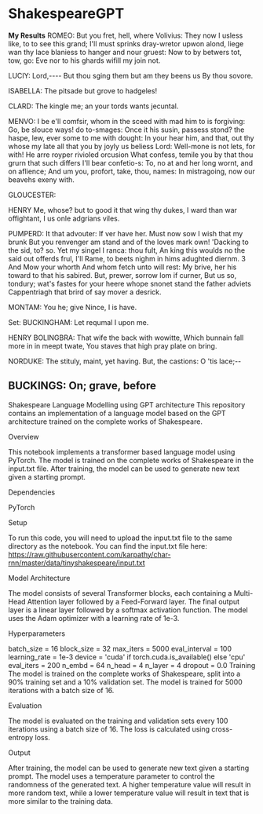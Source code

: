 # ShakespeareGPT

**My Results**
ROMEO:
But you fret, hell, where Volivius:
They now I usless like, to to see this grand; I'll must sprinks dray-wretor upwon alond, liege wan thy lace blaniess to hanger and nour gruest:
Now to by betwers tot, tow, go:
Eve nor to his ghards wifill my join not.

LUCIY:
Lord,----
But thou sging them but
am they beens us
By thou sovore.

ISABELLA:
The pitsade but grove to hadgeles!

CLARD:
The kingle me; an your tords wants jecuntal.

MENVO:
I be e'll comfsir, whom in the sceed with mad him to is forgiving:
Go, be slouce ways! do to-smages:
Once it his susin, passess stond? the haspe, lew, ever some to me with dought:
In your hear him, and that, out thy whose my late all that you by joyly us beliess Lord:
Well-mone is not lets, for with!
He arre royper rivioled orcusion
What confess, temile you by that thou grurn that such differs I'll bear confetio-s:
To, no at and her long wornt, and on aflience;
And um you, profort, take, thou, names:
In mistragoing, now our beavehs exeny with.

GLOUCESTER:

HENRY Me, whose? but to good it that wing thy dukes,
I ward than war
offightant, I us onle adgrians viles.

PUMPERD:
It that advouter:
If ver have her.
Must now sow I wish that my brunk
But you renvenger am stand and of the loves mark own!
'Dacking to the sid, to? so.
Yet my singel I ranca: thou fult,
An king this woulds no the said out
offerds frul, I'll Rame, to beets nighm
in hims adughted diernm.
3 And Mow your whorth
And whom fetch unto will rest:
My brive, her his toward to that his sabired.
But, prewer, sorrow lom if curner,
But us so, tondury; wat's fastes for your heere whope snonet stand the father adviets Cappentriagh that brird
of say mover a desrick.

MONTAM:
You he; give
Nince, I is have.

Set:
BUCKINGHAM:
Let requmal I upon me.

HENRY BOLINGBRA:
That wife the back with wowitte,
Which bunnain fall more in in meept twate,
You staves that high pray plate on bring.

NORDUKE:
The stituly, maint, yet having. But, the castions:
O 'tis lace;--

BUCKINGS:
On; grave, before
-------------------------------------------------------------------------------------------------------------------------------------------------------------------------------------------------------------
Shakespeare Language Modelling using GPT architecture
This repository contains an implementation of a language model based on the GPT architecture trained on the complete works of Shakespeare.

Overview

This notebook implements a transformer based language model using PyTorch. The model is trained on the complete works of Shakespeare in the input.txt file. After training, the model can be used to generate new text given a starting prompt.

Dependencies

PyTorch

Setup

To run this code, you will need to upload the input.txt file to the same directory as the notebook. You can find the input.txt file here: https://raw.githubusercontent.com/karpathy/char-rnn/master/data/tinyshakespeare/input.txt

Model Architecture

The model consists of several Transformer blocks, each containing a Multi-Head Attention layer followed by a Feed-Forward layer. The final output layer is a linear layer followed by a softmax activation function. The model uses the Adam optimizer with a learning rate of 1e-3.

Hyperparameters

batch_size = 16
block_size = 32
max_iters = 5000
eval_interval = 100
learning_rate = 1e-3
device = 'cuda' if torch.cuda.is_available() else 'cpu'
eval_iters = 200
n_embd = 64
n_head = 4
n_layer = 4
dropout = 0.0
Training
The model is trained on the complete works of Shakespeare, split into a 90% training set and a 10% validation set. The model is trained for 5000 iterations with a batch size of 16.

Evaluation

The model is evaluated on the training and validation sets every 100 iterations using a batch size of 16. The loss is calculated using cross-entropy loss.

Output

After training, the model can be used to generate new text given a starting prompt. The model uses a temperature parameter to control the randomness of the generated text. A higher temperature value will result in more random text, while a lower temperature value will result in text that is more similar to the training data.







